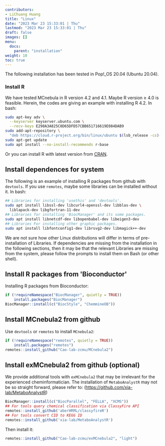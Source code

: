 ```yaml
---
contributors:
- LiChuang Huang
title: "Linux"
date: "2023 Mar 23 15:33:01 | Thu"
lastmod: "2023 Mar 23 15:33:01 | Thu"
draft: false
images: []
menu:
  docs:
    parent: "installation"
weight: 10
toc: true
---
```




The following installation has been tested in Pop!_OS 20.04 (Ubuntu 20.04).

### Install R

We have tested MCnebula in R version 4.2 and 4.1. Maybe R version ≥ 4.0 is feasible.
Herein, the codes are giving an example with installing R 4.2.
In bash:


```bash
sudo apt-key adv \
  --keyserver keyserver.ubuntu.com \
  --recv-keys E298A3A825C0D65DFD57CBB651716619E084DAB9
sudo add-apt-repository \
  "deb https://cloud.r-project.org/bin/linux/ubuntu $(lsb_release -cs)-cran40/"
sudo apt-get update
sudo apt install --no-install-recommends r-base
```

Or you can install R with latest version from [CRAN](https://cran.r-project.org/).

## Install dependences for system

The following is an example of installing R packages from github with
`devtools`.  If you use `remotes`, maybe some libraries can be installed
without it.  In bash:


```bash
## Libraries for installing 'usethis' and 'devtools'.
sudo apt install libssl-dev libcurl4-openssl-dev libblas-dev \
  liblapack-dev libgfortran-11-dev
## Libraries for installing 'BiocManager' and its some packages.
sudo apt install libnetcdf-dev libopenbabel-dev libeigen3-dev
## Libraries For installing other graphic packages.
sudo apt install libfontconfig1-dev librsvg2-dev libmagick++-dev
```

We are not sure how other Linux distributions will differ in terms of
pre-installation of Libraries. If dependencies are missing from the
installation in the following sections, then it may be that the relevant
Libraries are missing from the system, please follow the prompts to install
them on Bash (or other shell).

## Install R packages from 'Bioconductor'

Installing R packages from Bioconductor:


```r
if (!requireNamespace("BiocManager", quietly = TRUE))
    install.packages("BiocManager")
BiocManager::install(c("BiocStyle", "ChemmineOB"))
```

## Install MCnebula2 from github

Use `devtools` or `remotes` to install `MCnebula2`:

```r
if (!requireNamespace("remotes", quietly = TRUE))
    install.packages("remotes")
remotes::install_github("Cao-lab-zcmu/MCnebula2")
```

## Install exMCnebula2 from github (optional)

We provide additional tools with `exMCnebula2` that may be irrelevant for
the experienced cheminformatician.
The installation of `MetaboAnalystR` may not be so straight forward, please refer to:
(<https://github.com/xia-lab/MetaboAnalystR>)

```r
BiocManager::install(c("BiocParallel", "FELLA", "XCMS"))
## For tools query chemical classification via ClassyFire API
remotes::install_github('aberHRML/classyfireR')
## For tools convert CID to KEGG ID
remotes::install_github('xia-lab/MetaboAnalystR')
```

Then install it:

```r
remotes::install_github("Cao-lab-zcmu/exMCnebula2", "light")
```


